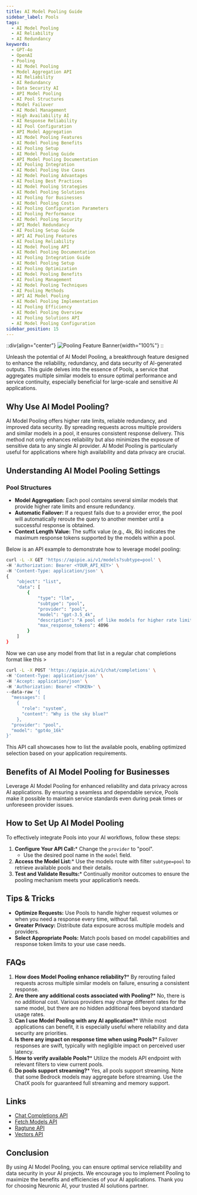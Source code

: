 ```yaml
---
title: AI Model Pooling Guide
sidebar_label: Pools
tags:
  - AI Model Pooling
  - AI Reliability
  - AI Redundancy
keywords:
  - GPT-4o
  - OpenAI
  - Pooling
  - AI Model Pooling
  - Model Aggregation API
  - AI Reliability
  - AI Redundancy
  - Data Security AI
  - API Model Pooling
  - AI Pool Structures
  - Model Failover
  - AI Model Management
  - High Availability AI
  - AI Response Reliability
  - AI Pool Configuration
  - API Model Aggregation
  - AI Model Pooling Features
  - AI Model Pooling Benefits
  - AI Pooling Setup
  - AI Model Pooling Guide
  - API Model Pooling Documentation
  - AI Pooling Integration
  - AI Model Pooling Use Cases
  - AI Model Pooling Advantages
  - AI Pooling Best Practices
  - AI Model Pooling Strategies
  - AI Model Pooling Solutions
  - AI Pooling for Businesses
  - AI Model Pooling Costs
  - AI Pooling Configuration Parameters
  - AI Pooling Performance
  - AI Model Pooling Security
  - API Model Redundancy
  - AI Pooling Setup Guide
  - API AI Pooling Features
  - AI Pooling Reliability
  - AI Model Pooling API
  - AI Model Pooling Documentation
  - AI Pooling Integration Guide
  - AI Model Pooling Setup
  - AI Pooling Optimization
  - AI Model Pooling Benefits
  - AI Pooling Management
  - AI Model Pooling Techniques
  - AI Pooling Methods
  - API AI Model Pooling
  - AI Model Pooling Implementation
  - AI Pooling Efficiency
  - AI Model Pooling Overview
  - AI Pooling Solutions API
  - AI Model Pooling Configuration
sidebar_position: 15
---
```


::div{align="center"}
![Pooling Feature Banner](/docs/img/Features/pooling-banner.png){width="100%"}
::

Unleash the potential of AI Model Pooling, a breakthrough feature designed to enhance the reliability, redundancy, and data security of AI-generated outputs. This guide delves into the essence of Pools, a service that aggregates multiple similar models to ensure optimal performance and service continuity, especially beneficial for large-scale and sensitive AI applications.

## Why Use AI Model Pooling?

AI Model Pooling offers higher rate limits, reliable redundancy, and improved data security. By spreading requests across multiple providers and similar models in a pool, it ensures consistent response delivery. This method not only enhances reliability but also minimizes the exposure of sensitive data to any single AI provider. AI Model Pooling is particularly useful for applications where high availability and data privacy are crucial.

## Understanding AI Model Pooling Settings

### Pool Structures

- **Model Aggregation:** Each pool contains several similar models that provide higher rate limits and ensure redundancy.
- **Automatic Failover:** If a request fails due to a provider error, the pool will automatically reroute the query to another member until a successful response is obtained.
- **Context Length Value:** The suffix value (e.g., 4k, 8k) indicates the maximum response tokens supported by the models within a pool.

Below is an API example to demonstrate how to leverage model pooling:

```bash
curl -L -X GET 'https://apipie.ai/v1/models?subtype=pool' \
-H 'Authorization: Bearer <YOUR_API_KEY>' \
-H 'Content-Type: application/json' \
{
    "object": "list",
    "data": [
        {
            "type": "llm",
            "subtype": "pool",
            "provider": "pool",
            "model": "gpt-3.5_4k",
            "description": "A pool of like models for higher rate limits, reliable redundancy and improved data security",
            "max_response_tokens": 4096
        }
    ]
}
```

Now we can use any model from that list in a regular chat completions format like this >

```bash
curl -L -X POST 'https://apipie.ai/v1/chat/completions' \
-H 'Content-Type: application/json' \
-H 'Accept: application/json' \
-H 'Authorization: Bearer <TOKEN>' \
--data-raw '{
  "messages": [
    {
      "role": "system",
      "content": "Why is the sky blue?"
    },
  "provider": "pool",
  "model": "gpt4o_16k"
}'
```

This API call showcases how to list the available pools, enabling optimized selection based on your application requirements.

## Benefits of AI Model Pooling for Businesses

Leverage AI Model Pooling for enhanced reliability and data privacy across AI applications. By ensuring a seamless and dependable service, Pools make it possible to maintain service standards even during peak times or unforeseen provider issues.

## How to Set Up AI Model Pooling

To effectively integrate Pools into your AI workflows, follow these steps:

1. **Configure Your API Call:**\* Change the `provider` to "pool".
   - Use the desired pool name in the `model` field.
2. **Access the Model List:**\* Use the models route with filter `subtype=pool` to retrieve available pools and their details.
3. **Test and Validate Results:**\* Continually monitor outcomes to ensure the pooling mechanism meets your application’s needs.

## Tips & Tricks

- **Optimize Requests:** Use Pools to handle higher request volumes or when you need a response every time, without fail.
- **Greater Privacy:** Distribute data exposure across multiple models and providers.
- **Select Appropriate Pools:** Match pools based on model capabilities and response token limits to your use case needs.

## FAQs

1. **How does Model Pooling enhance reliability?**\* By rerouting failed requests across multiple similar models on failure, ensuring a consistent response.
2. **Are there any additional costs associated with Pooling?**\* No, there is no additional cost. Various providers may charge different rates for the same model, but there are no hidden additional fees beyond standard usage rates.
3. **Can I use Model Pooling with any AI application?**\* While most applications can benefit, it is especially useful where reliability and data security are priorities.
4. **Is there any impact on response time when using Pools?**\* Failover responses are swift, typically with negligible impact on perceived user latency.
5. **How to verify available Pools?**\* Utilize the models API endpoint with relevant filters to view current pools.
6. **Do pools support streaming?**\* Yes, all pools support streaming. Note that some Bedrock models may aggregate before streaming. Use the ChatX pools for guaranteed full streaming and memory support.

## Links

- [Chat Completions API](https://apipie.ai/docs/api/chatcompletions)
- [Fetch Models API](https://apipie.ai/docs/api/fetchmodels)
- [Ragtune API](https://apipie.ai/docs/api/ragtune)
- [Vectors API](https://apipie.ai/docs/api/vectors)

## Conclusion

By using AI Model Pooling, you can ensure optimal service reliability and data security in your AI projects. We encourage you to implement Pooling to maximize the benefits and efficiencies of your AI applications. Thank you for choosing Neuronic AI, your trusted AI solutions partner.
